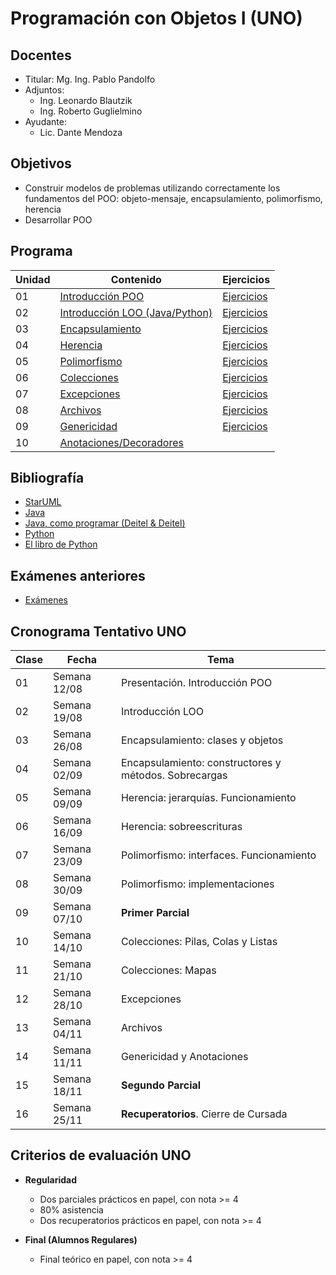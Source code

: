 # Programación con Objetos I (UNO)

## Docentes

* Titular: Mg. Ing. Pablo Pandolfo
* Adjuntos:
  * Ing. Leonardo Blautzik
  * Ing. Roberto Guglielmino
* Ayudante:
  * Lic. Dante Mendoza

## Objetivos

* Construir modelos de problemas utilizando correctamente los fundamentos del POO: objeto-mensaje, encapsulamiento, polimorfismo, herencia
* Desarrollar POO

## Programa

| Unidad | Contenido | Ejercicios |
| -- | -- | -- |
| 01 | [Introducción POO](doc/01-intro-poo-contenido.md)                      | [Ejercicios](doc/01-intro-poo-ejercicios.md) |
| 02 | [Introducción LOO (Java/Python)](doc/02-intro-loo-contenido.md)        | [Ejercicios](doc/02-intro-loo-ejercicios.md) |
| 03 | [Encapsulamiento](doc/03-encapsulamiento-contenido.md)                 | [Ejercicios](doc/03-encapsulamiento-ejercicios.md) |
| 04 | [Herencia](doc/04-herencia-contenido.md)                               | [Ejercicios](doc/04-herencia-ejercicios.md) |
| 05 | [Polimorfismo](doc/05-polimorfismo-contenido.md)                       | [Ejercicios](doc/05-polimorfismo-ejercicios.md) |
| 06 | [Colecciones](doc/06-colecciones-contenido.md)                         | [Ejercicios](doc/06-colecciones-ejercicios.md) |
| 07 | [Excepciones](doc/07-excepciones-contenido.md)                         | [Ejercicios](doc/07-excepciones-ejercicios.md) |
| 08 | [Archivos](doc/08-archivos-contenido.md)                               | [Ejercicios](doc/08-archivos-ejercicios.md) |
| 09 | [Genericidad](doc/09-genericidad-contenido.md)                         | [Ejercicios](doc/09-genericidad-ejercicios.md) |
| 10 | [Anotaciones/Decoradores](doc/10-anotaciones-decoradores-contenido.md) | |

## Bibliografía

* [StarUML](https://staruml.io)
* [Java](https://www.java.com/es/)
* [Java, como programar (Deitel & Deitel)](biblio/)
* [Python](https://www.python.org/)
* [El libro de Python](https://ellibrodepython.com/)

## Exámenes anteriores

* [Exámenes](exa/)

## Cronograma Tentativo UNO

| **Clase** | **Fecha** | **Tema** |
| -- | -- | -- |
| 01 | Semana 12/08 | Presentación. Introducción POO |
| 02 | Semana 19/08 | Introducción LOO |
| 03 | Semana 26/08 | Encapsulamiento: clases y objetos |
| 04 | Semana 02/09 | Encapsulamiento: constructores y métodos. Sobrecargas |
| 05 | Semana 09/09 | Herencia: jerarquías. Funcionamiento |
| 06 | Semana 16/09 | Herencia: sobreescrituras |
| 07 | Semana 23/09 | Polimorfismo: interfaces. Funcionamiento |
| 08 | Semana 30/09 | Polimorfismo: implementaciones |
| 09 | Semana 07/10 | **Primer Parcial** |
| 10 | Semana 14/10 | Colecciones: Pilas, Colas y Listas |
| 11 | Semana 21/10 | Colecciones: Mapas |
| 12 | Semana 28/10 | Excepciones |
| 13 | Semana 04/11 | Archivos |
| 14 | Semana 11/11 | Genericidad y Anotaciones |
| 15 | Semana 18/11 | **Segundo Parcial**|
| 16 | Semana 25/11 | **Recuperatorios**. Cierre de Cursada |

## Criterios de evaluación UNO

* **Regularidad**
  * Dos parciales prácticos en papel, con nota >= 4
  * 80% asistencia
  * Dos recuperatorios prácticos en papel, con nota >= 4

* **Final (Alumnos Regulares)**
  * Final teórico en papel, con nota >= 4
